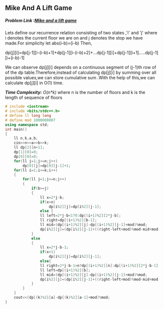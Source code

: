 ## Mike And A Lift Game
##### Problem Link :[Mike and a lift game](https://hack.codingblocks.com/contests/c/203/944)


Lets define our recurrence relation consisting of two states ,'i' and 'j' where i denotes the current floor we are on
and j denotes the stop we have made.For simplicity let abs(i-b)=(i-b)
Then,


dp[j][i]=dp[j-1][i-(i-b)+1]+dp[j-1][i-(i-b)+2]+...dp[j-1][i]+dp[j-1][i+1].....dp[j-1][i+(i-b)-1]

We can observe dp[j][i] depends on a continuous segment of (j-1)th row of of the dp table.Therefore,instead of
calculating dp[j][i] by summing over all possible values,we can store cumulative sum .With the help of this,we can calculate
dp[j][i] in O(1) time.

_**Time Complexity:** O(n*k)_ where n is the number of floors and k is the length of sequence of floors

```C++
# include <iostream>
# include <bits/stdc++.h>
# define ll long long
# define mod 1000000007
using namespace std;
int main()
{
	ll n,k,a,b;
	cin>>n>>a>>b>>k;
	ll dp[2][n+1];
	dp[1][0]=0;
	dp[0][0]=0;
	for(ll j=1;j<=n;j++)
		dp[0][j]=dp[0][j-1]+1;
	for(ll i=1;i<=k;i++)
	{
		for(ll j=1;j<=n;j++)
		{
			if(b>=j)
			{
			    ll x=2*j-b;
			    if(x>n)
                    dp[i%2][j]=dp[i%2][j-1];
                else {
				ll left=2*j-b<1?0:dp[(i+1)%2][2*j-b];
				ll right=dp[(i+1)%2][b-1];
				ll mid=(dp[(i+1)%2][j]-dp[(i+1)%2][j-1]+mod)%mod;
				dp[i%2][j]=(dp[i%2][j-1]+((right-left+mod)%mod-mid+mod)%mod)%mod;}
			}
			else
			{
			    ll x=2*j-b-1;
			    if(x<1)
                    dp[i%2][j]=dp[i%2][j-1];
                else{
				ll right=2*j-b-1>n?dp[(i+1)%2][n]:dp[(i+1)%2][2*j-b-1];
				ll left=dp[(i+1)%2][b];
				ll mid=(dp[(i+1)%2][j]-dp[(i+1)%2][j-1]+mod)%mod;
				dp[i%2][j]=(dp[i%2][j-1]+((right-left+mod)%mod-mid+mod)%mod)%mod;}
			}
		}
	}
	cout<<(dp[(k)%2][a]-dp[(k)%2][a-1]+mod)%mod;
}
```
